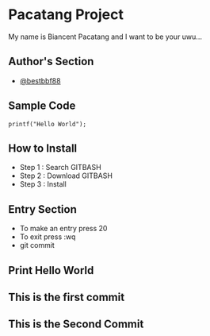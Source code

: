 # Pacatang Project
 My name is Biancent Pacatang and I want to be your uwu...
## Author's Section
* [@bestbbf88](https://github.com/bestbbfp88)
## Sample Code
`printf("Hello World");`
## How to Install
 - Step 1 : Search GITBASH
 - Step 2 : Download GITBASH
 - Step 3 : Install
 
## Entry Section
 - To make an entry press 20
 - To exit press :wq
 - git commit

## Print Hello World

## This is the first commit

## This is the Second Commit